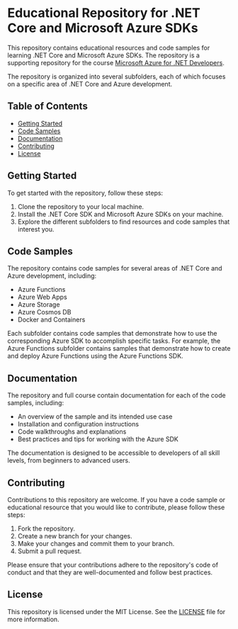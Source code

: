 # Educational Repository for .NET Core and Microsoft Azure SDKs

This repository contains educational resources and code samples for learning .NET Core and Microsoft Azure SDKs. The repository is a supporting repository for the course [Microsoft Azure for .NET Developers](https://www.udemy.com/course/microsoft-azure-for-net-developers/?referralCode=960B6BDB555FC59CFA59).

The repository is organized into several subfolders, each of which focuses on a specific area of .NET Core and Azure development.

## Table of Contents

- [Getting Started](#getting-started)
- [Code Samples](#code-samples)
- [Documentation](#documentation)
- [Contributing](#contributing)
- [License](#license)

## Getting Started

To get started with the repository, follow these steps:

1. Clone the repository to your local machine.
2. Install the .NET Core SDK and Microsoft Azure SDKs on your machine.
3. Explore the different subfolders to find resources and code samples that interest you.

## Code Samples

The repository contains code samples for several areas of .NET Core and Azure development, including:

- Azure Functions
- Azure Web Apps
- Azure Storage
- Azure Cosmos DB
- Docker and Containers

Each subfolder contains code samples that demonstrate how to use the corresponding Azure SDK to accomplish specific tasks. For example, the Azure Functions subfolder contains samples that demonstrate how to create and deploy Azure Functions using the Azure Functions SDK.

## Documentation

The repository and full course contain documentation for each of the code samples, including:

- An overview of the sample and its intended use case
- Installation and configuration instructions
- Code walkthroughs and explanations
- Best practices and tips for working with the Azure SDK

The documentation is designed to be accessible to developers of all skill levels, from beginners to advanced users.

## Contributing

Contributions to this repository are welcome. If you have a code sample or educational resource that you would like to contribute, please follow these steps:

1. Fork the repository.
2. Create a new branch for your changes.
3. Make your changes and commit them to your branch.
4. Submit a pull request.

Please ensure that your contributions adhere to the repository's code of conduct and that they are well-documented and follow best practices.

## License

This repository is licensed under the MIT License. See the [LICENSE](LICENSE) file for more information.
